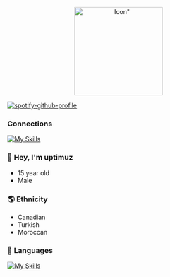 <p align="center">
    <img width="200" height="200" src="https://cdn.discordapp.com/attachments/1142789930431561808/1145369971908689980/Untitled61_20230827105049.png" alt=Icon">
</p>

[![spotify-github-profile](https://spotify-github-profile.vercel.app/api/view?uid=315dgbwyxkswhukx4dasqh3yiw6i&cover_image=true&theme=novatorem&show_offline=false&background_color=121212&interchange=false&bar_color=57a0ff&bar_color_cover=false)](https://github.com/kittinan/spotify-github-profile)

### Connections
[![My Skills](https://skillicons.dev/icons?i=discord&perline=3)](https://dsc.gg/uptimuz)

### 👋 **Hey, I'm __uptimuz__**
-    15 year old
-    Male

### 🌎 **Ethnicity**
-   Canadian
-   Turkish
-   Moroccan

### 🐍  **Languages**
[![My Skills](https://skillicons.dev/icons?i=python,html,go&perline=3)](https://skillicons.dev)
<!---
uptimuz/uptimuz is a ✨ special ✨ repository because its `README.md` (this file) appears on your GitHub profile.
You can click the Preview link to take a look at your changes.
--->
